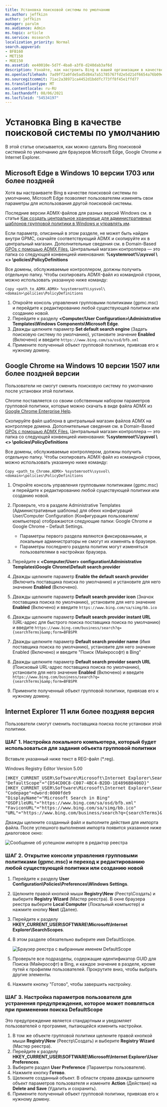 ```yaml
---
title: Установка поисковой системы по умолчанию
ms.author: jeffkizn
author: jeffkizn
manager: parulm
ms.audience: Admin
ms.topic: article
ms.service: mssearch
localization_priority: Normal
search.appverid:
- BFB160
- MET150
- MOE150
ms.assetid: ee40010e-5d7f-4ba8-a3f8-d240dab3af6d
description: Узнайте, как настроить Bing в вашей организации в качестве поисковой системы по умолчанию с использованием Поиска (Майкрософт).
ms.openlocfilehash: 7ad9ff2a0fde5ad5d84a7a51785767fd2e5d21df6654a76b09e9796917a92a0f
ms.sourcegitcommit: 71ac2a38971ca4452d1bddfc773ff8f45e1ffd77
ms.translationtype: MT
ms.contentlocale: ru-RU
ms.lasthandoff: 08/06/2021
ms.locfileid: "54534197"
---
```

# <a name="make-bing-the-default-search-engine"></a>Установка Bing в качестве поисковой системы по умолчанию
  
В этой статье описывается, как можно сделать Bing поисковой системой по умолчанию для браузеров Microsoft Edge, Google Chrome и Internet Explorer. 
  
## <a name="microsoft-edge-on-windows-10-version-1703-or-later"></a>Microsoft Edge в Windows 10 версии 1703 или более поздней

Хотя вы настраиваете Bing в качестве поисковой системы по умолчанию, Microsoft Edge позволяет пользователям изменять свои параметры для использования другой поисковой системы.
  
Последние версии ADMX-файлов для разных версий Windows см. в статье [Как создать центральное хранилище для административных шаблонов групповой политики в Windows и управлять им](https://support.microsoft.com/help/3087759/how-to-create-and-manage-the-central-store-for-group-policy-administra).
  
Если параметр, описанный в этом разделе, не может быть найден внутри GPMC, скачайте соответствующий ADMX и скопируйте их в центральный магазин. Дополнительные сведения см. в Domain-Based [GPOs с помощью ADMX Files.](/previous-versions/windows/it-pro/windows-vista/cc748955%28v%3dws.10%29) Центральный магазин контроллера — это папка со следующей конвенцией именования: **%systemroot%\sysvol \\<\> \policies\PolicyDefinitions**
  
Все домены, обслуживаемые контроллером, должны получить отдельную папку. Чтобы скопировать ADMX-файл из командной строки, можно использовать указанную ниже команду:
  
 `Copy <path_to_ADMX.ADMX> %systemroot%\sysvol\<domain>\policies\PolicyDefinitions`
  
1. Откройте консоль управления групповыми политиками (gpmc.msc) и перейдите к редактированию любой существующей политики или созданию новой.
2. Перейдите к разделу **&lt;Computer/User Configuration&gt;\Administrative Templates\Windows Components\Microsoft Edge**.
3. Дважды щелкните параметр **Set default search engine** (Задать поисковую систему по умолчанию), установите значение **Enabled** (Включено) и введите `https://www.bing.com/sa/osd/bfb.xml`
4. Примените полученный объект групповой политики, привязав его к нужному домену.


## <a name="google-chrome-on-windows-10-version-1507-or-later"></a>Google Chrome на Windows 10 версии 1507 или более поздней версии

Пользователи не смогут сменить поисковую систему по умолчанию после установки этой политики.
  
Chrome поставляется со своим собственным набором параметров групповой политики, которые можно скачать в виде файла ADMX из [Google Chrome Enterprise Help](https://support.google.com/chrome/a/answer/187202).
  
Скопируйте файл шаблона в центральный магазин файлов ADMX на контроллере домена. Дополнительные сведения см. в Domain-Based [GPOs с помощью ADMX Files.](/previous-versions/windows/it-pro/windows-vista/cc748955%28v%3dws.10%29) Центральный магазин контроллера — это папка со следующей конвенцией именования: **%systemroot%\sysvol \\<\> \policies\PolicyDefinitions**
  
Все домены, обслуживаемые контроллером, должны получить отдельную папку. Чтобы скопировать ADMX-файл из командной строки, можно использовать указанную ниже команду:
  
 `Copy <path_to_Chrome.ADMX> %systemroot%\sysvol\<domain>\policies\PolicyDefinitions`
  
1. Откройте консоль управления групповыми политиками (gpmc.msc) и перейдите к редактированию любой существующей политики или созданию новой.
2. Проверьте, что в разделе Administrative Templates (Административные шаблоны) для обеих конфигураций User/Computer Configuration (Конфигурация пользователя/компьютера) отображаются следующие папки: Google Chrome и Google Chrome – Default Settings.

    - Параметры первого раздела являются фиксированными, и локальные администраторы не смогут их изменять в браузере.
    - Параметры последнего раздела политик могут изменяться пользователями в настройках браузера.

3. Перейдите к **\<Computer/User\> configuration\Administrative Templates\Google Chrome\Default search provider**
4. Дважды щелкните параметр **Enable the default search provider** (Включить поставщика поиска по умолчанию) и установите для него значение **Enabled** (Включено).
5. Дважды щелкните параметр **Default search provider icon** (Значок поставщика поиска по умолчанию), установите для него значение **Enabled** (Включено) и введите `https://www.bing.com/sa/simg/bb.ico`
6. Дважды щелкните параметр **Default search provider instant URL** (URL-адрес для быстрого поиска поставщика поиска по умолчанию) и введите `https://www.bing.com/business/search?q={searchTerms}&amp;form=BFBSPR`
7. Дважды щелкните параметр **Default search provider name** (Имя поставщика поиска по умолчанию), установите для него значение Enabled (Включено) и введите "Поиск (Майкрософт) в Bing"
8. Дважды щелкните параметр **Default search provider search URL** (Поисковый URL-адрес поставщика поиска по умолчанию), установите для него значение **Enabled** (Включено) и введите `https://www.bing.com/business/search?q={searchTerms}&amp;form=BFBSPR`
9. Примените полученный объект групповой политики, привязав его к нужному домену.

## <a name="internet-explorer-11-or-later"></a>Internet Explorer 11 или более поздняя версия

Пользователи смогут сменить поставщика поиска после установки этой политики.
  
### <a name="step-1-configure-the-local-machine-that-will-be-used-to-set-the-gpo"></a>ШАГ 1. Настройка локального компьютера, который будет использоваться для задания объекта групповой политики

Вставьте указанный ниже текст в REG-файл (\*.reg).
  
Windows Registry Editor Version 5.00
  
<pre>[HKEY_CURRENT_USER\Software\Microsoft\Internet Explorer\SearchScopes]
"DefaultScope"="{D54CD0C8-C007-4BC4-B2DD-1E4896B8406D}"
[HKEY_CURRENT_USER\Software\Microsoft\Internet Explorer\SearchScopes\{D54CD0C8-C007-4BC4-B2DD-1E4896B8406D}]
"Codepage"=dword:0000fde9
"DisplayName"="Microsoft Search in Bing"
"OSDFileURL"="https://www.bing.com/sa/osd/bfb.xml"
"FaviconURL"="https://www.bing.com/sa/simg/bb.ico"
"URL"="https://www.bing.com/business/search?q={searchTerms}&amp;form=BFBSPR"</pre>
  
Дважды щелкните созданный файл и выполните действия для импорта файла. После успешного выполнения импорта появится указанное ниже диалоговое окно:
  
![Сообщение об успешном импорте в редактор реестра](media/ea3686b9-f6d7-481e-9a0d-2c96891bc501.png)
  
### <a name="step-2-open-the-group-policy-management-console-gpmcmsc-and-switch-to-editing-an-existing-policy-or-creating-a-new-one"></a>ШАГ 2. Открытие консоли управления групповыми политиками (gpmc.msc) и переход к редактированию любой существующей политики или созданию новой

1. Перейдите к разделу **User Configuration\Policies\Preferences\Windows Settings**.
2. Щелкните правой кнопкой мыши **Registry\New** (Реестр\Создать) и выберите **Registry Wizard** (Мастер реестра). В окне браузера реестра выберите **Local Computer** (Локальный компьютер) и нажмите кнопку **Next** (Далее).
3. Перейдите к разделу **HKEY_CURRENT_USER\SOFTWARE\Microsoft\Internet Explorer\SearchScopes**.
4. В этом разделе обязательно выберите имя DefaultScope.

    ![Браузер реестра с выбранным именем DefaultScope](media/ec5a450d-0cba-4e9c-acba-1a09e8e90bad.png)
5. Проверьте все подразделы, содержащие идентификатор GUID для Поиска (Майкрософт) в Bing, и каждое значение в разделе, кроме путей к профилям пользователей. Прокрутите вниз, чтобы выбрать другие элементы.
6. Нажмите кнопку "Готово", чтобы завершить настройку.

### <a name="step-3-set-up-user-preferences-to-help-eliminate-a-warning-the-user-may-get-when-defaultscope-search-is-enforced"></a>ШАГ 3. Настройка параметров пользователя для устранения предупреждения, которое может появляться при применении поиска DefaultScope

Это предупреждение является стандартным и уведомляет пользователей о программе, пытающейся изменить настройки.
  
1. В том же объекте групповой политики щелкните правой кнопкой мыши **Registry\New** (Реестр\Создать) и выберите **Registry Wizard** (Мастер реестра).
2. Перейдите к разделу **HKEY_CURRENT_USER\SOFTWARE\Microsoft\Internet Explorer\User Preferences**.
3. Выберите раздел **User Preference** (Параметры пользователя).
4. Нажмите кнопку **Готово**.
5. Щелкните созданный объект. В области справа дважды щелкните объект параметров пользователя и измените **Action** (Действие) на **Delete and Save** (Удалить и сохранить).
6. Примените полученный объект групповой политики, привязав его к нужному домену.